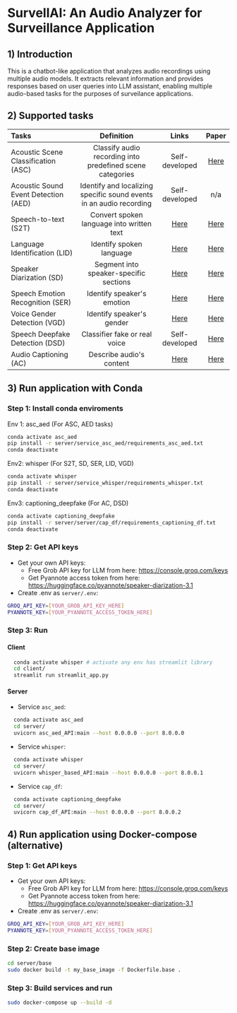 # SurvellAI: An Audio Analyzer for Surveillance Application

## 1) Introduction
This is a chatbot-like application that analyzes audio recordings using multiple audio models. It extracts relevant information and provides responses based on user queries into LLM assistant, enabling multiple audio-based tasks for the purposes of surveilance applications.

## 2) Supported tasks
| Tasks  | Definition  | Links  | Paper |
| :------------ |:---------------:| :-----:|  :-----:|
| Acoustic Scene Classification (ASC)  | Classify audio recording into predefined scene categories | Self-developed | [Here](https://ieeexplore.ieee.org/abstract/document/10335258/)|
| Acoustic Sound Event Detection (AED)   | Identify and localizing specific sound events in an audio recording   | Self-developed | n/a   |
| Speech-to-text (S2T) | Convert spoken language into written text   |    [Here](https://github.com/openai/whisper)    | [Here](https://arxiv.org/abs/2212.04356) |
| Language Identification (LID) | Identify spoken language    |    [Here](https://github.com/openai/whisper)    | [Here](https://arxiv.org/abs/2212.04356) |
| Speaker Diarization (SD) | Segment into speaker-specific sections |  [Here](https://huggingface.co/speechbrain/spkrec-ecapa-voxceleb)    | [Here](https://arxiv.org/abs/2106.04624) |
| Speech Emotion Recognition (SER) | Identify speaker's emotion |  [Here](https://huggingface.co/speechbrain/emotion-recognition-wav2vec2-IEMOCAP)    | [Here](https://arxiv.org/abs/2106.04624) |
| Voice Gender Detection (VGD) | Identify speaker's gender |  [Here](https://huggingface.co/JaesungHuh/voice-gender-classifier)    | [Here](https://arxiv.org/abs/2005.07143)|
| Speech Deepfake Detection (DSD) | Classifier fake or real voice |  Self-developed   | [Here](https://ieeexplore.ieee.org/abstract/document/10704095/)|
| Audio Captioning (AC) | Describe audio's content |  [Here](https://huggingface.co/wsntxxn/effb2-trm-clotho-captioning)   |[Here](https://arxiv.org/abs/2407.14329) |

## 3) Run application with Conda
### Step 1: Install conda enviroments
Env 1: asc_aed (For ASC, AED tasks)

  ```sh
  conda activate asc_aed
  pip install -r server/service_asc_aed/requirements_asc_aed.txt
  conda deactivate
  ```

Env2: whisper (For S2T, SD, SER, LID, VGD)

  ```sh
  conda activate whisper
  pip install -r server/service_whisper/requirements_whisper.txt
  conda deactivate
  ```

Env3: captioning_deepfake (For AC, DSD)

  ```sh
  conda activate captioning_deepfake
  pip install -r server/server/cap_df/requirements_captioning_df.txt
  conda deactivate
  ```

### Step 2: Get API keys
- Get your own API keys:
  - Free Grob API key for LLM from here: https://console.groq.com/keys
  - Get Pyannote access token from here: https://huggingface.co/pyannote/speaker-diarization-3.1 
- Create .env as ``server/.env``:
```sh
GROQ_API_KEY=[YOUR_GROB_API_KEY_HERE]
PYANNOTE_KEY=[YOUR_PYANNOTE_ACCESS_TOKEN_HERE]
```
### Step 3: Run 
#### Client
```sh
  conda activate whisper # activate any env has streamlit library
  cd client/
  streamlit run streamlit_app.py
  ```
#### Server
- Service ``asc_aed``: 
```sh
  conda activate asc_aed
  cd server/
  uvicorn asc_aed_API:main --host 0.0.0.0 --port 8.0.0.0
  ```
- Service ``whisper``: 
```sh
  conda activate whisper
  cd server/
  uvicorn whisper_based_API:main --host 0.0.0.0 --port 8.0.0.1
  ```

  - Service ``cap_df``: 
```sh
  conda activate captioning_deepfake
  cd server/
  uvicorn cap_df_API:main --host 0.0.0.0 --port 8.0.0.2
  ```
## 4) Run application using Docker-compose (alternative)

### Step 1: Get API keys
- Get your own API keys:
  - Free Grob API key for LLM from here: https://console.groq.com/keys
  - Get Pyannote access token from here: https://huggingface.co/pyannote/speaker-diarization-3.1 
- Create .env as ``server/.env``:
```sh
GROQ_API_KEY=[YOUR_GROB_API_KEY_HERE]
PYANNOTE_KEY=[YOUR_PYANNOTE_ACCESS_TOKEN_HERE]
```

### Step 2: Create base image
```sh
cd server/base
sudo docker build -t my_base_image -f Dockerfile.base . 
```

### Step 3: Build services and run 
```sh
sudo docker-compose up --build -d
```
